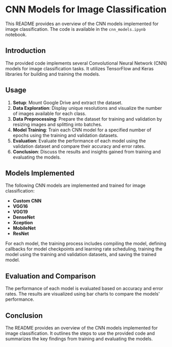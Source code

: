 # CNN Models for Image Classification

This README provides an overview of the CNN models implemented for image classification. The code is available in the `cnn_models.ipynb` notebook.

## Introduction

The provided code implements several Convolutional Neural Network (CNN) models for image classification tasks. It utilizes TensorFlow and Keras libraries for building and training the models.

## Usage

1. **Setup**: Mount Google Drive and extract the dataset.
2. **Data Exploration**: Display unique resolutions and visualize the number of images available for each class.
3. **Data Preprocessing**: Prepare the dataset for training and validation by resizing images and splitting into batches.
4. **Model Training**: Train each CNN model for a specified number of epochs using the training and validation datasets.
5. **Evaluation**: Evaluate the performance of each model using the validation dataset and compare their accuracy and error rates.
6. **Conclusion**: Discuss the results and insights gained from training and evaluating the models.

## Models Implemented

The following CNN models are implemented and trained for image classification:

- **Custom CNN**
- **VGG16**
- **VGG19**
- **DenseNet**
- **Xception**
- **MobileNet**
- **ResNet**

For each model, the training process includes compiling the model, defining callbacks for model checkpoints and learning rate scheduling, training the model using the training and validation datasets, and saving the trained model.

## Evaluation and Comparison

The performance of each model is evaluated based on accuracy and error rates. The results are visualized using bar charts to compare the models' performance.

## Conclusion

The README provides an overview of the CNN models implemented for image classification. It outlines the steps to use the provided code and summarizes the key findings from training and evaluating the models.

